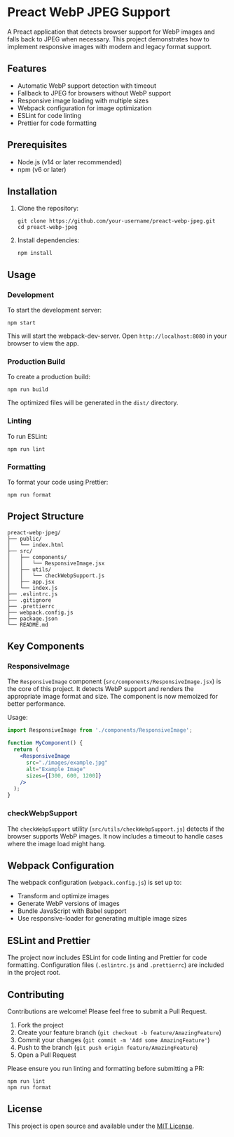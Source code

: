 # Preact WebP JPEG Support

A Preact application that detects browser support for WebP images and falls back to JPEG when necessary. This project demonstrates how to implement responsive images with modern and legacy format support.

## Features

- Automatic WebP support detection with timeout
- Fallback to JPEG for browsers without WebP support
- Responsive image loading with multiple sizes
- Webpack configuration for image optimization
- ESLint for code linting
- Prettier for code formatting

## Prerequisites

- Node.js (v14 or later recommended)
- npm (v6 or later)

## Installation

1. Clone the repository:
   ```
   git clone https://github.com/your-username/preact-webp-jpeg.git
   cd preact-webp-jpeg
   ```

2. Install dependencies:
   ```
   npm install
   ```

## Usage

### Development

To start the development server:

```
npm start
```

This will start the webpack-dev-server. Open `http://localhost:8080` in your browser to view the app.

### Production Build

To create a production build:

```
npm run build
```

The optimized files will be generated in the `dist/` directory.

### Linting

To run ESLint:

```
npm run lint
```

### Formatting

To format your code using Prettier:

```
npm run format
```

## Project Structure

```
preact-webp-jpeg/
├── public/
│   └── index.html
├── src/
│   ├── components/
│   │   └── ResponsiveImage.jsx
│   ├── utils/
│   │   └── checkWebpSupport.js
│   ├── app.jsx
│   └── index.js
├── .eslintrc.js
├── .gitignore
├── .prettierrc
├── webpack.config.js
├── package.json
└── README.md
```

## Key Components

### ResponsiveImage

The `ResponsiveImage` component (`src/components/ResponsiveImage.jsx`) is the core of this project. It detects WebP support and renders the appropriate image format and size. The component is now memoized for better performance.

Usage:

```jsx
import ResponsiveImage from './components/ResponsiveImage';

function MyComponent() {
  return (
    <ResponsiveImage
      src="./images/example.jpg"
      alt="Example Image"
      sizes={[300, 600, 1200]}
    />
  );
}
```

### checkWebpSupport

The `checkWebpSupport` utility (`src/utils/checkWebpSupport.js`) detects if the browser supports WebP images. It now includes a timeout to handle cases where the image load might hang.

## Webpack Configuration

The webpack configuration (`webpack.config.js`) is set up to:

- Transform and optimize images
- Generate WebP versions of images
- Bundle JavaScript with Babel support
- Use responsive-loader for generating multiple image sizes

## ESLint and Prettier

The project now includes ESLint for code linting and Prettier for code formatting. Configuration files (`.eslintrc.js` and `.prettierrc`) are included in the project root.

## Contributing

Contributions are welcome! Please feel free to submit a Pull Request.

1. Fork the project
2. Create your feature branch (`git checkout -b feature/AmazingFeature`)
3. Commit your changes (`git commit -m 'Add some AmazingFeature'`)
4. Push to the branch (`git push origin feature/AmazingFeature`)
5. Open a Pull Request

Please ensure you run linting and formatting before submitting a PR:

```
npm run lint
npm run format
```

## License

This project is open source and available under the [MIT License](LICENSE).
